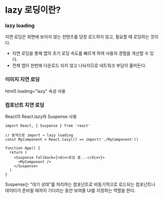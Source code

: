 <h1>lazy 로딩이란?</h1>
<h3>lazy loading</h3>
<p>지연 로딩은 회면에 보이지 않는 컨텐츠를 당장 로드하지 않고, 필요할 때 로딩하는 것이다.

- 지연 로딩을 통해 앱의 초기 로딩 속도를 빠르게 하여 사용자 경험을 개선할 수 있다.
- 전체 앱이 한번에 다운로드 되지 않고 나눠지므로 네트워크 부담이 줄어든다.

<h3>이미지 지연 로딩</h3>
html5 loading="lazy" 속성 사용

<h3>컴포넌트 지연 로딩</h3>
React의 React.lazy와 Suspense 사용

```
import React, { Suspense } from 'react'

// 동적으로 import → lazy loading
const MyComponent = React.lazy(() => import('./MyComponent'))

function App() {
  return (
    <Suspense fallback={<div>로딩 중...</div>}>
      <MyComponent />
    </Suspense>
  )
}
```

Suspense는 "대기 상태"를 처리하는 컴포넌트로 비동기적으로 로드되는 컴포넌트나 데이터가 준비될 때까지 기다리는 동안 보여줄 UI를 지정하는 역할을 한다.
